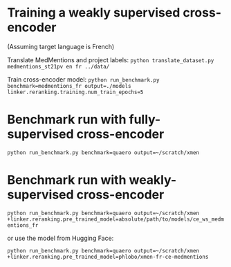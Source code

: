 # Training a weakly supervised cross-encoder

(Assuming target language is French)

Translate MedMentions and project labels:
`python translate_dataset.py medmentions_st21pv en fr ../data/`

Train cross-encoder model:
`python run_benchmark.py benchmark=medmentions_fr output=./models linker.reranking.training.num_train_epochs=5`

# Benchmark run with fully-supervised cross-encoder

`python run_benchmark.py benchmark=quaero output=~/scratch/xmen`

# Benchmark run with weakly-supervised cross-encoder

`python run_benchmark.py benchmark=quaero output=~/scratch/xmen +linker.reranking.pre_trained_model=absolute/path/to/models/ce_ws_medmentions_fr`

or use the model from Hugging Face:

`python run_benchmark.py benchmark=quaero output=~/scratch/xmen +linker.reranking.pre_trained_model=phlobo/xmen-fr-ce-medmentions`